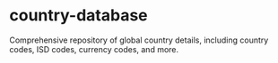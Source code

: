 # country-database
Comprehensive repository of global country details, including country codes, ISD codes, currency codes, and more. 
